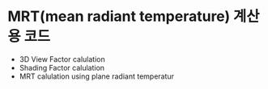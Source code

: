 # MRT(mean radiant temperature) 계산용 코드
- 3D View Factor calulation
- Shading Factor calulation
- MRT calulation using plane radiant temperatur
